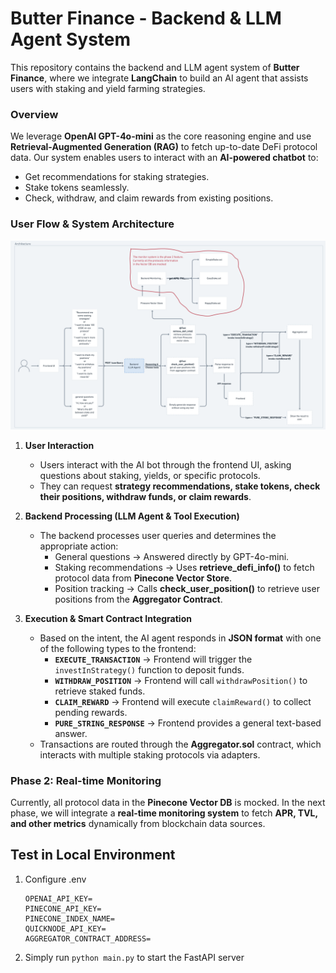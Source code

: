 # **Butter Finance - Backend & LLM Agent System**  

This repository contains the backend and LLM agent system of **Butter Finance**, where we integrate **LangChain** to build an AI agent that assists users with staking and yield farming strategies.  

### **Overview**  
We leverage **OpenAI GPT-4o-mini** as the core reasoning engine and use **Retrieval-Augmented Generation (RAG)** to fetch up-to-date DeFi protocol data. Our system enables users to interact with an **AI-powered chatbot** to:  
- Get recommendations for staking strategies.  
- Stake tokens seamlessly.  
- Check, withdraw, and claim rewards from existing positions.  

### **User Flow & System Architecture**  
![Architecture](/demo/architecture.png)

1. **User Interaction**  
   - Users interact with the AI bot through the frontend UI, asking questions about staking, yields, or specific protocols.  
   - They can request **strategy recommendations, stake tokens, check their positions, withdraw funds, or claim rewards**.  

2. **Backend Processing (LLM Agent & Tool Execution)**  
   - The backend processes user queries and determines the appropriate action:  
     - General questions → Answered directly by GPT-4o-mini.  
     - Staking recommendations → Uses **retrieve_defi_info()** to fetch protocol data from **Pinecone Vector Store**.  
     - Position tracking → Calls **check_user_position()** to retrieve user positions from the **Aggregator Contract**.  

3. **Execution & Smart Contract Integration**  
   - Based on the intent, the AI agent responds in **JSON format** with one of the following types to the frontend:  
     - **`EXECUTE_TRANSACTION`** → Frontend will trigger the `investInStrategy()` function to deposit funds.  
     - **`WITHDRAW_POSITION`** → Frontend will call `withdrawPosition()` to retrieve staked funds.  
     - **`CLAIM_REWARD`** → Frontend will execute `claimReward()` to collect pending rewards.  
     - **`PURE_STRING_RESPONSE`** → Frontend provides a general text-based answer.  
   - Transactions are routed through the **Aggregator.sol** contract, which interacts with multiple staking protocols via adapters.  

### **Phase 2: Real-time Monitoring**  
Currently, all protocol data in the **Pinecone Vector DB** is mocked. In the next phase, we will integrate a **real-time monitoring system** to fetch **APR, TVL, and other metrics** dynamically from blockchain data sources.  



## Test in Local Environment
1. Configure .env 
   ```
   OPENAI_API_KEY=
   PINECONE_API_KEY=
   PINECONE_INDEX_NAME=
   QUICKNODE_API_KEY=
   AGGREGATOR_CONTRACT_ADDRESS=
   ```
2. Simply run `python main.py` to start the FastAPI server
